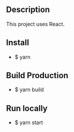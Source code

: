## Description
This project uses React.

## Install
- $ yarn

## Build Production
- $ yarn build

## Run locally
- $ yarn start